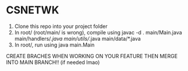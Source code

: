 # CSNETWK

1. Clone this repo into your project folder
2. In root/ (root/main/ is wrong), compile using javac -d . main/Main.java main/handlers/_.java main/utils/_.java main/data/\*.java
3. In root/, run using java main.Main

CREATE BRACHES WHEN WORKING ON YOUR FEATURE THEN MERGE INTO MAIN BRANCH!! (if needed lmao)
